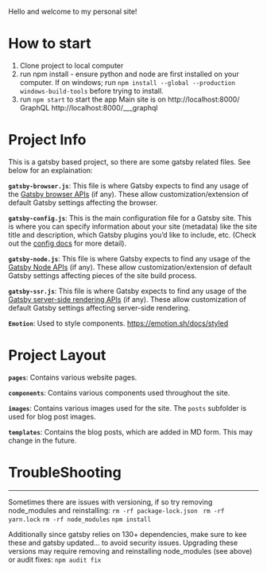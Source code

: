 

Hello and welcome to my personal site! 

# How to start
1) Clone project to local computer
2) run npm install - ensure python and node are first installed on your computer. 
If on windows; run `npm install --global --production windows-build-tools` before trying to install.
3) run ```npm start``` to start the app 
Main site is on http://localhost:8000/
GraphQL http://localhost:8000/___graphql


# Project Info

This is a gatsby based project, so there are some gatsby related files. See below for an explaination:

**`gatsby-browser.js`**: This file is where Gatsby expects to find any usage of the [Gatsby browser APIs](https://www.gatsbyjs.org/docs/browser-apis/) (if any). These allow customization/extension of default Gatsby settings affecting the browser.

**`gatsby-config.js`**: This is the main configuration file for a Gatsby site. This is where you can specify information about your site (metadata) like the site title and description, which Gatsby plugins you’d like to include, etc. (Check out the [config docs](https://www.gatsbyjs.org/docs/gatsby-config/) for more detail).

**`gatsby-node.js`**: This file is where Gatsby expects to find any usage of the [Gatsby Node APIs](https://www.gatsbyjs.org/docs/node-apis/) (if any). These allow customization/extension of default Gatsby settings affecting pieces of the site build process.

**`gatsby-ssr.js`**: This file is where Gatsby expects to find any usage of the [Gatsby server-side rendering APIs](https://www.gatsbyjs.org/docs/ssr-apis/) (if any). These allow customization of default Gatsby settings affecting server-side rendering.

**`Emotion`**: Used to style components. https://emotion.sh/docs/styled

# Project Layout

**`pages`**: Contains various website pages.

**`components`**: Contains various components used throughout the site.

**`images`**: Contains various images used for the site. The `posts` subfolder is used for blog post images. 

**`templates`**: Contains the blog posts, which are added in MD form. This may change in the future. 


# TroubleShooting
---

Sometimes there are issues with versioning, if so try removing node_modules and reinstalling: 
```rm -rf package-lock.json ```
```rm -rf yarn.lock```
```rm -rf node_modules```
```npm install```

Additionally since gatsby relies on 130+ dependencies, make sure to kee these and gatsby updated... to avoid security issues. Upgrading these versions may require removing and reinstalling node_modules (see above) or audit fixes:
```npm audit fix```